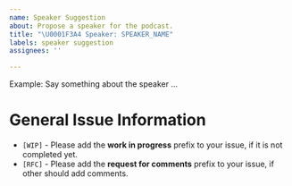 ```yaml
---
name: Speaker Suggestion
about: Propose a speaker for the podcast.
title: "\U0001F3A4 Speaker: SPEAKER_NAME"
labels: speaker suggestion
assignees: ''

---
```


Example: Say something about the speaker ...

# General Issue Information
- `[WIP]` - Please add the **work in progress** prefix to your issue, if it is not completed yet.
- `[RFC]` - Please add the **request for comments** prefix to your issue, if other should add comments.
